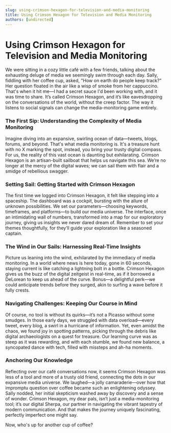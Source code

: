 ```yaml
---
slug: using-crimson-hexagon-for-television-and-media-monitoring
title: Using Crimson Hexagon for Television and Media Monitoring
authors: [undirected]
---
```


# Using Crimson Hexagon for Television and Media Monitoring

We were sitting in a cozy little café with a few friends, talking about the exhausting deluge of media we seemingly swim through each day. Sally, fiddling with her coffee cup, asked, "How on earth do people keep track?" Her question floated in the air like a wisp of smoke from her cappuccino. That's when it hit me—I had a secret sauce I'd been working with, and it was time to share. It’s called Crimson Hexagon, and it’s like eavesdropping on the conversations of the world, without the creep factor. The way it listens to social signals can change the media-monitoring game entirely.

### The First Sip: Understanding the Complexity of Media Monitoring

Imagine diving into an expansive, swirling ocean of data—tweets, blogs, forums, and beyond. That's what media monitoring is. It's a treasure hunt with no X marking the spot, instead, you bring your trusty digital compass. For us, the reality of this vast ocean is daunting but exhilarating. Crimson Hexagon is an artisan-built sailboat that helps us navigate this sea. We’re no longer at the mercy of the digital waves; we can sail them with flair and a smidge of rebellious swagger.

### Setting Sail: Getting Started with Crimson Hexagon

The first time we logged into Crimson Hexagon, it felt like stepping into a spaceship. The dashboard was a cockpit, bursting with the allure of unknown possibilities. We set our parameters—choosing keywords, timeframes, and platforms—to build our media universe. The interface, once an intimidating wall of numbers, transformed into a map for our exploratory journey, giving us insights we never dared dream of. Remember to set your themes thoughtfully, for they’ll guide your exploration like a seasoned captain.

### The Wind in Our Sails: Harnessing Real-Time Insights

Picture us leaning into the wind, exhilarated by the immediacy of media monitoring. In a world where news is here today, gone in 60 seconds, staying current is like catching a lightning bolt in a bottle. Crimson Hexagon gives us the buzz of the digital zeitgeist in real-time, as if it borrowed a DeLorean to keep us ahead of the curve. Bonus—a delightful perk—we could anticipate trends before they surged, akin to surfing a wave before it fully crests. 

### Navigating Challenges: Keeping Our Course in Mind

Of course, no tool is without its quirks—it’s not a Picasso without some smudges. In those early days, we struggled with data overload—every tweet, every blog, a swirl in a hurricane of information. Yet, even amidst the chaos, we found joy in spotting patterns, picking through the debris like digital archaeologists on a quest for treasure. Our learning curve was as steep as it was rewarding, and with each stumble, we found new balance, a syncopated dance with tech, filled with missteps and ah-ha moments.

### Anchoring Our Knowledge

Reflecting over our café conversations now, it seems Crimson Hexagon was less of a tool and more of a trusty old friend, connecting the dots in our expansive media universe. We laughed—a jolly camaraderie—over how that impromptu question over coffee became such an enlightening odyssey. Sally nodded, her initial skepticism washed away by discovery and a sense of wonder. Crimson Hexagon, my dear pals, isn’t just a media-monitoring tool; it’s our digital Sherpa, our partner in navigating the vibrant tapestry of modern communication. And that makes the journey uniquely fascinating, perfectly imperfect one might say.

Now, who's up for another cup of coffee?
